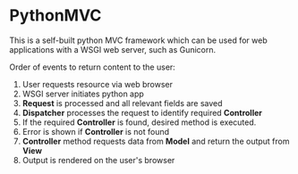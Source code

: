 # PythonMVC

This is a self-built python MVC framework which can be used for web applications with a WSGI web server, such as Gunicorn.

Order of events to return content to the user:

1. User requests resource via web browser
2. WSGI server initiates python app
3. **Request** is processed and all relevant fields are saved
4. **Dispatcher** processes the request to identify required **Controller**
5. If the required **Controller** is found, desired method is executed.
6. Error is shown if **Controller** is not found
7. **Controller** method requests data from **Model** and return the output from **View**
8. Output is rendered on the user's browser
